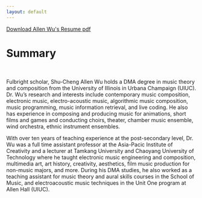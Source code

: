 ```yaml
---
layout: default
---
```


[Download Allen Wu's Resume pdf](https://www.dropbox.com/s/vezsezuvz0qerho/Allen_Wu_Resume.pdf?dl=0)


# Summary #

<br/>

Fulbright scholar, Shu-Cheng Allen Wu holds a DMA degree in music theory and composition from the University of Illinois in Urbana Champaign (UIUC). Dr. Wu’s research and interests include contemporary music composition, electronic music, electro-acoustic music, algorithmic music composition, music programming, music information retrieval, and live coding. He also has experience in composing and producing music for animations, short films and games and conducting choirs, theater, chamber music ensemble, wind orchestra, ethnic instrument ensembles.

With over ten years of teaching experience at the post-secondary level, Dr. Wu was a full time assistant professor at the Asia-Pacic Institute of Creativity and a lecturer at Tamkang University and Chaoyang University of Technology where he taught electronic music engineering and composition, multimedia art, art history, creativity, aesthetics, film music production for non-music majors, and more. During his DMA studies, he also worked as a teaching assistant for music theory and aural skills courses in the School of Music, and electroacoustic music techniques in the Unit One program at Allen Hall (UIUC).

